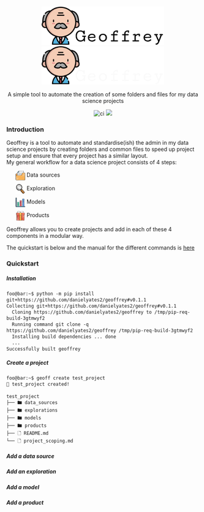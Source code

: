 <p align="center">
    <img src="docs/src/static/images/geoffrey-logo.png#gh-light-mode-only">
    <img src="docs/src/static/images/geoffrey-logo-dark.png#gh-dark-mode-only">
</p>
<p align="center">
A simple tool to automate the creation of some folders and files for my
data science projects
</p>

<p align="center">
    <img src="https://github.com/stats-student/geoffrey/actions/workflows/ci.yml/badge.svg" alt="ci">
    <a href="https://codecov.io/gh/stats-student/geoffrey" > 
        <img src="https://codecov.io/gh/stats-student/geoffrey/branch/main/graph/badge.svg?token=ZFU8ZYE9HG"/> 
    </a>
</p>

<h3>Introduction</h3>
Geoffrey is a tool to automate and standardise(ish) the admin in my data science projects by creating folders and common files to speed up project setup and ensure that every project has a similar layout.
<br>
My general workflow for a data science project consists of 4 steps:
  
<ul style="list-style: none;">
  <li style="margin-bottom: 10px;">
    <img src="docs/src/static/images/folder.png" height="25px" width="25px" style="vertical-align: middle;">  Data sources 
  </li>
  <li style="margin-bottom: 10px;">
    <img src="docs/src/static/images/magnifying-glass.png" height="25px" width="25px" style="vertical-align: middle;"> Exploration
  </li>
  <li style="margin-bottom: 10px;">
    <img src="docs/src/static/images/bar-chart.png" height="25px" width="25px" style="vertical-align: middle;"> Models
  </li>
  <li>
    <img src="docs/src/static/images/gift-box.png" height="25px" width="25px" style="vertical-align: middle;"> Products
  </li>
</ul>

Geoffrey allows you to create projects and add in each of these 4 components in a modular way.

The quickstart is below and the manual for the different commands is <a href="docs/src/geoff.md">here</a>

<h3>Quickstart</h3>
<h5>Installation</h5>

```shell
foo@bar:~$ python -m pip install git+https://github.com/danielyates2/geoffrey#v0.1.1
Collecting git+https://github.com/danielyates2/geoffrey#v0.1.1
  Cloning https://github.com/danielyates2/geoffrey to /tmp/pip-req-build-3gtmwyf2
  Running command git clone -q https://github.com/danielyates2/geoffrey /tmp/pip-req-build-3gtmwyf2
  Installing build dependencies ... done
  ...
Successfully built geoffrey
```

<h5>Create a project</h5>

```shell
foo@bar:~$ geoff create test_project
🚀 test_project created!

test_project
├── 🖿 data_sources
├── 🖿 explorations
├── 🖿 models
├── 🖿 products
├── 🗋 README.md
└── 🗋 project_scoping.md
```

<h5>Add a data source</h5>
<h5>Add an exploration</h5>
<h5>Add a model</h5>
<h5>Add a product</h5>
